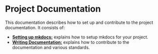 # Project Documentation

This documentation describes how to set up and contribute to the project documentation. It consists of:

* **[Setting up mkdocs:](./make-docs.md)** explains how to setup mkdocs for your project.
* **[Writing Documentation:](./writing.md)** explains how to contribute to the documentation and various standards.
